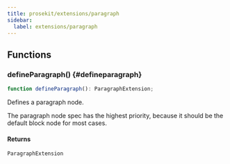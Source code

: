 ```yaml
---
title: prosekit/extensions/paragraph
sidebar:
  label: extensions/paragraph
---
```


<!-- DEBUG memberWithGroups 1 -->

<!-- DEBUG memberWithGroups 4 -->

<!-- DEBUG memberWithGroups 7 -->

<!-- DEBUG memberWithGroups 8 -->

<!-- DEBUG memberWithGroups 9 -->

## Functions

### defineParagraph() {#defineparagraph}

```ts
function defineParagraph(): ParagraphExtension;
```

Defines a paragraph node.

The paragraph node spec has the highest priority, because it should be the
default block node for most cases.

#### Returns

`ParagraphExtension`

<!-- DEBUG inheritance start kind=4096 -->

<!-- DEBUG memberWithGroups 10 -->
